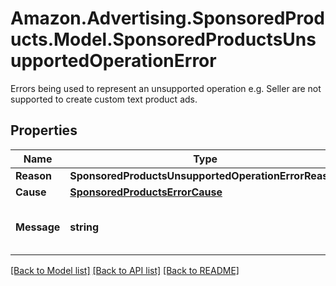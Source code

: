 # Amazon.Advertising.SponsoredProducts.Model.SponsoredProductsUnsupportedOperationError
Errors being used to represent an unsupported operation e.g. Seller are not supported to create custom text product ads.

## Properties

Name | Type | Description | Notes
------------ | ------------- | ------------- | -------------
**Reason** | **SponsoredProductsUnsupportedOperationErrorReason** |  | 
**Cause** | [**SponsoredProductsErrorCause**](SponsoredProductsErrorCause.md) |  | [optional] 
**Message** | **string** | Human readable error message | 

[[Back to Model list]](../README.md#documentation-for-models) [[Back to API list]](../README.md#documentation-for-api-endpoints) [[Back to README]](../README.md)

